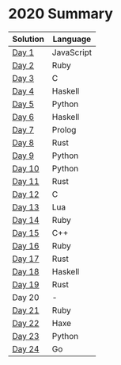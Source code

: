 # 2020 Summary

| Solution                      | Language                  |
| ----------------------------- | ------------------------- |
| [Day 1](../2020/day_01.js)    | JavaScript                |
| [Day 2](../2020/day_02.rb)    | Ruby                      |
| [Day 3](../2020/day_03.c)     | C                         |
| [Day 4](../2020/day_04.hs)    | Haskell                   |
| [Day 5](../2020/day_05.py)    | Python                    |
| [Day 6](../2020/day_06.hs)    | Haskell                   |
| [Day 7](../2020/day_07.pl)    | Prolog                    |
| [Day 8](../2020/day_08.rs)    | Rust                      |
| [Day 9](../2020/day_09.py)    | Python                    |
| [Day 10](../2020/day_10.py)   | Python                    |
| [Day 11](../2020/day_11.rs)   | Rust                      |
| [Day 12](../2020/day_12.c)    | C                         |
| [Day 13](../2020/day_13.lua)  | Lua                       |
| [Day 14](../2020/day_14.rb)   | Ruby                      |
| [Day 15](../2020/day_15.cpp)  | C++                       |
| [Day 16](../2020/day_16.rb)   | Ruby                      |
| [Day 17](../2020/day_17.rs)   | Rust                      |
| [Day 18](../2020/day_18.hs)   | Haskell                   |
| [Day 19](../2020/day_19.rs)   | Rust                      |
| Day 20                        | -                         |
| [Day 21](../2020/day_21.rb)   | Ruby                      |
| [Day 22](../2020/day_22.hx)   | Haxe                      |
| [Day 23](../2020/day_23.py)   | Python                    |
| [Day 24](../2020/day_24.go)   | Go                        |
